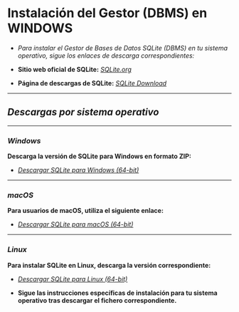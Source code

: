 <!-- Autor: Daniel Benjamin Perez Morales -->
<!-- GitHub: https://github.com/D4nitrix13 -->
<!-- GitLab: https://gitlab.com/D4nitrix13 -->
<!-- Correo electrónico: danielperezdev@proton.me -->

# **Instalación del Gestor (DBMS) en WINDOWS**

- *Para instalar el Gestor de Bases de Datos SQLite (DBMS) en tu sistema operativo, sigue los enlaces de descarga correspondientes:*

- **Sitio web oficial de SQLite:** *[SQLite.org](https://www.sqlite.org/index.html "https://www.sqlite.org/index.html")*
- **Página de descargas de SQLite:** *[SQLite Download](https://www.sqlite.org/download.html "https://www.sqlite.org/download.html")*

---

## ***Descargas por sistema operativo***

---

### ***Windows***

**Descarga la versión de SQLite para Windows en formato ZIP:**

- *[Descargar SQLite para Windows (64-bit)](https://www.sqlite.org/2024/sqlite-tools-win-x64-3460100.zip "https://www.sqlite.org/2024/sqlite-tools-win-x64-3460100.zip")*

---

### ***macOS***

**Para usuarios de macOS, utiliza el siguiente enlace:**

- *[Descargar SQLite para macOS (64-bit)](https://www.sqlite.org/2024/sqlite-tools-osx-x64-3460100.zip "https://www.sqlite.org/2024/sqlite-tools-osx-x64-3460100.zip")*

---

### ***Linux***

**Para instalar SQLite en Linux, descarga la versión correspondiente:**

- *[Descargar SQLite para Linux (64-bit)](https://www.sqlite.org/2024/sqlite-tools-linux-x64-3460100.zip "https://www.sqlite.org/2024/sqlite-tools-linux-x64-3460100.zip")*

- **Sigue las instrucciones específicas de instalación para tu sistema operativo tras descargar el fichero correspondiente.**
